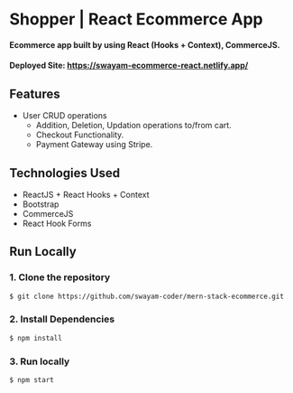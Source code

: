 # Shopper | React Ecommerce App
#### Ecommerce app built by using React (Hooks + Context), CommerceJS.
#### Deployed Site: https://swayam-ecommerce-react.netlify.app/

<!-- ### [Live demo](https://salinaka-ecommerce.web.app/) -->
<!-- 
![Salinaka screenshot](https://raw.githubusercontent.com/jgudo/ecommerce-react/master/static/screeny1.png)
![Salinaka screenshot](https://raw.githubusercontent.com/jgudo/ecommerce-react/master/static/screeny2.png)
![Salinaka screenshot](https://raw.githubusercontent.com/jgudo/ecommerce-react/master/static/screeny3.png)
![Salinaka screenshot](https://raw.githubusercontent.com/jgudo/ecommerce-react/master/static/screeny7.png) -->

## Features

* User CRUD operations
  * Addition, Deletion, Updation operations to/from cart. 
  * Checkout Functionality.
  * Payment Gateway using Stripe.

## Technologies Used

* ReactJS + React Hooks + Context
* Bootstrap
* CommerceJS
* React Hook Forms

## Run Locally
### 1. Clone the repository
```sh
$ git clone https://github.com/swayam-coder/mern-stack-ecommerce.git
```

### 2. Install Dependencies
```sh
$ npm install 
```
### 3. Run locally
```sh
$ npm start 
```
